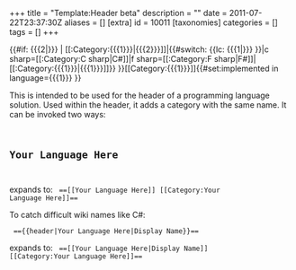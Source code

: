 +++
title = "Template:Header beta"
description = ""
date = 2011-07-22T23:37:30Z
aliases = []
[extra]
id = 10011
[taxonomies]
categories = []
tags = []
+++

{{#if: {{{2|}}} | <span id="{{{1}}}">[[:Category:{{{1}}}|{{{2}}}]]</span>|{{#switch: {{lc: {{{1|}}} }}|c sharp=<span id="C sharp">[[:Category:C sharp|C#]]</span>|f sharp=<span id="F sharp">[[:Category:F sharp|F#]]</span>|[[:Category:{{{1}}}|{{{1}}}]]}} }}[[Category:{{{1}}}]]{{#set:implemented in language={{{1}}} }}<noinclude>

This is intended to be used for the header of a programming language solution. Used within the header, it adds a category with the same name. It can be invoked two ways:

<code><nowiki>
 
## Your Language Here

</nowiki></code>

expands to:
<code><nowiki>
==[[Your Language Here]] [[Category:Your Language Here]]==
</nowiki></code>

To catch difficult wiki names like C#:

<code><nowiki>
 =={{header|Your Language Here|Display Name}}==
</nowiki></code>

expands to:
<code><nowiki>
==[[Your Language Here|Display Name]] [[Category:Your Language Here]]==
</nowiki></code>
</noinclude>
